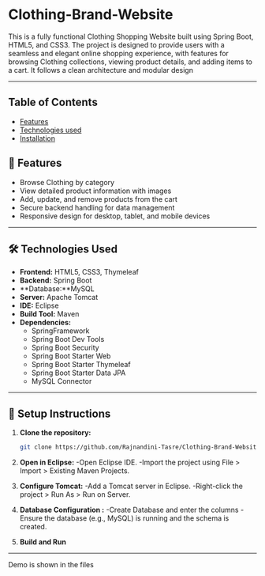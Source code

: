 # Clothing-Brand-Website
 This is a fully functional Clothing Shopping Website built using Spring Boot, HTML5, and CSS3. The project is designed to provide users with a seamless and elegant online shopping experience, with features for browsing Clothing collections, viewing product details, and adding items to a cart. It follows a clean architecture and modular design

---

## Table of Contents

- [Features](#features)
- [Technologies used](#technologies-used)
- [Installation](#setup-instructions)


## 📌 Features

- Browse Clothing by category
- View detailed product information with images
- Add, update, and remove products from the cart
- Secure backend handling for data management
- Responsive design for desktop, tablet, and mobile devices

---

## 🛠️ Technologies Used

- **Frontend:** HTML5, CSS3, Thymeleaf
- **Backend:** Spring Boot
- **Database:**MySQL
- **Server:** Apache Tomcat
- **IDE:** Eclipse
- **Build Tool:** Maven
- **Dependencies:**
  - SpringFramework  
  - Spring Boot Dev Tools
  - Spring Boot Security
  - Spring Boot Starter Web
  - Spring Boot Starter Thymeleaf
  - Spring Boot Starter Data JPA
  - MySQL Connector
    
---
## 🔧 Setup Instructions

1. **Clone the repository:**
   ```bash
   git clone https://github.com/Rajnandini-Tasre/Clothing-Brand-Website.git
2. **Open in Eclipse:**
  -Open Eclipse IDE.
  -Import the project using File > Import > Existing Maven Projects.

3. **Configure Tomcat:**
  -Add a Tomcat server in Eclipse.
  -Right-click the project > Run As > Run on Server.

4. **Database Configuration :**
   -Create Database and enter the columns
   -Ensure the database (e.g., MySQL) is running and the schema is created.

5. **Build and Run**
   
 --- 
 
Demo is shown in the files 


